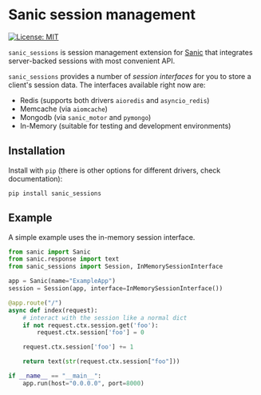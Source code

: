 # Sanic session management
[![License: MIT](https://img.shields.io/badge/License-MIT-green.svg)](https://opensource.org/licenses/MIT)


`sanic_sessions` is session management extension for [Sanic](https://sanic.dev) that integrates server-backed sessions with most convenient API.

`sanic_sessions` provides a number of *session interfaces* for you to store a client's session data. The interfaces available right now are:

  * Redis (supports both drivers `aioredis` and `asyncio_redis`)
  * Memcache (via `aiomcache`)
  * Mongodb (via `sanic_motor` and `pymongo`)
  * In-Memory (suitable for testing and development environments)

## Installation

Install with `pip` (there is other options for different drivers, check documentation):

`pip install sanic_sessions`


## Example

A simple example uses the in-memory session interface.

```python
from sanic import Sanic
from sanic.response import text
from sanic_sessions import Session, InMemorySessionInterface

app = Sanic(name="ExampleApp")
session = Session(app, interface=InMemorySessionInterface())

@app.route("/")
async def index(request):
    # interact with the session like a normal dict
    if not request.ctx.session.get('foo'):
        request.ctx.session['foo'] = 0

    request.ctx.session['foo'] += 1

    return text(str(request.ctx.session["foo"]))

if __name__ == "__main__":
    app.run(host="0.0.0.0", port=8000)